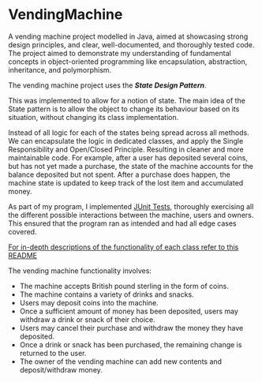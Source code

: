 # VendingMachine
A vending machine project modelled in Java, aimed at showcasing strong design principles, and clear, well-documented, and thoroughly tested code. The project aimed to demonstrate my understanding of fundamental concepts in object-oriented programming like encapsulation, abstraction, inheritance, and polymorphism. 

The vending machine project uses the ***State Design Pattern***. 

This was implemented to allow for a notion of state.
The main idea of the State pattern is to allow the object to change its behaviour based on its situation, without changing its class implementation.

Instead of all logic for each of the states being spread across all methods. We can encapsulate the logic in dedicated classes, and apply the Single Responsibility and Open/Closed Principle. Resulting in cleaner and more maintainable code.
For example, after a user has deposited several coins, but has not yet made a purchase, the state
of the machine accounts for the balance deposited but not spent. After a
purchase does happen, the machine state is updated to keep track
of the lost item and accumulated money.

As part of my program, I implemented [JUnit Tests](test/VendingMachineTest.java), thoroughly exercising all the different possible
interactions between the machine, users and owners. This ensured that the program ran as intended and had all edge cases covered.

[For in-depth descriptions of the functionality of each class refer to this README](src/README.md)


The vending machine functionality involves:
+ The machine accepts British pound sterling in the form of coins.
+ The machine contains a variety of drinks and snacks.
+ Users may deposit coins into the machine.
+ Once a sufficient amount of money has been deposited, users may withdraw a drink or snack of their choice.
+ Users may cancel their purchase and withdraw the money they have deposited.
+ Once a drink or snack has been purchased, the remaining change is returned to the user.
+ The owner of the vending machine can add new contents and deposit/withdraw money.
